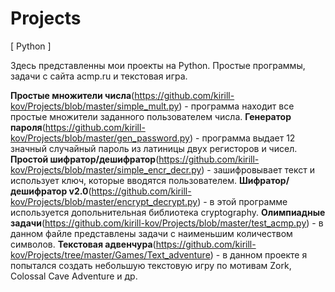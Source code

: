 # Projects
[ Python ]

Здесь представленны мои проекты на Python.
Простые программы, задачи с сайта acmp.ru и текстовая игра.

**Простые множители числа**(https://github.com/kirill-kov/Projects/blob/master/simple_mult.py) - программа находит все простые множители заданного пользователем числа.
**Генератор пароля**(https://github.com/kirill-kov/Projects/blob/master/gen_password.py) - программа выдает 12 значный случайный пароль из латиницы двух регисторов и чисел.
**Простой шифратор/дешифратор**(https://github.com/kirill-kov/Projects/blob/master/simple_encr_decr.py) - зашифровывает текст и использует ключ, которые вводятся пользователем.
**Шифратор/дешифратор v2.0**(https://github.com/kirill-kov/Projects/blob/master/encrypt_decrypt.py) - в этой программе используется допольнительная библиотека cryptography.
**Олимпиадные задачи**(https://github.com/kirill-kov/Projects/blob/master/test_acmp.py) - в данном файле представлены задачи с наименьшим количеством символов.
**Текстовая адвенчура**(https://github.com/kirill-kov/Projects/tree/master/Games/Text_adventure) - в данном проекте я попытался создать небольшую текстовую игру по мотивам Zork, Colossal Cave Adventure и др.

